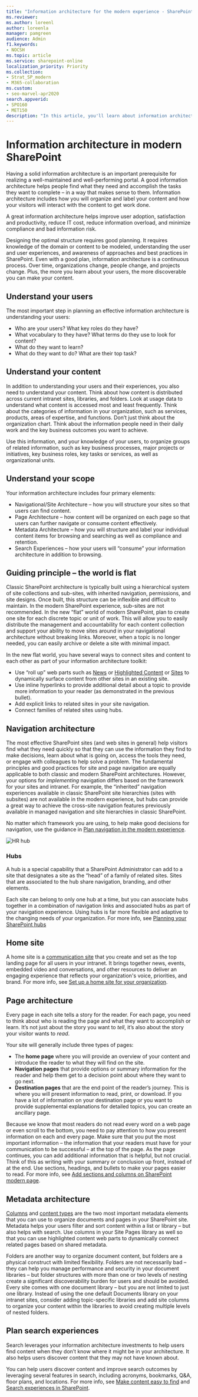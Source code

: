 ```yaml
---
title: "Information architecture for the modern experience - SharePoint"
ms.reviewer: 
ms.author: loreenl
author: loreenla
manager: pamgreen
audience: Admin
f1.keywords:
- NOCSH
ms.topic: article
ms.service: sharepoint-online
localization_priority: Priority
ms.collection:  
- Strat_SP_modern
- M365-collaboration
ms.custom:
- seo-marvel-apr2020
search.appverid:
- SPO160
- MET150
description: "In this article, you'll learn about information architecture in the SharePoint modern experience."
---
```


# Information architecture in modern SharePoint

Having a solid information architecture is an important prerequisite for realizing a well-maintained and well-performing portal. A good information architecture helps people find what they need and accomplish the tasks they want to complete – in a way that makes sense to them. Information architecture includes how you will organize and label your content and how your visitors will interact with the content to get work done.

A great information architecture helps improve user adoption, satisfaction and productivity, reduce IT cost, reduce information overload, and minimize compliance and bad information risk.

Designing the optimal structure requires good planning. It requires knowledge of the domain or content to be modeled, understanding the user and user experiences, and awareness of approaches and best practices in SharePoint. Even with a good plan, information architecture is a continuous process. Over time, organizations change, people change, and projects change. Plus, the more you learn about your users, the more discoverable you can make your content.

## Understand your users

The most important step in planning an effective information architecture is understanding your users:

- Who are your users? What key roles do they have?
- What vocabulary to they have? What terms do they use to look for content?
- What do they want to learn?
- What do they want to do? What are their top task?

## Understand your content

In addition to understanding your users and their experiences, you also need to understand your content. Think about how content is distributed across current intranet sites, libraries, and folders. Look at usage data to understand what content is accessed most and least frequently. Think about the categories of information in your organization, such as services, products, areas of expertise, and functions. Don’t just think about the organization chart. Think about the information people need in their daily work and the key business outcomes you want to achieve.

Use this information, and your knowledge of your users, to organize groups of related information, such as key business processes, major projects or initiatives, key business roles, key tasks or services, as well as organizational units.

## Understand your scope

Your information architecture includes four primary elements:

- Navigational/Site Architecture – how you will structure your sites so that users can find content.
- Page Architecture – how content will be organized on each page so that users can further navigate or consume content effectively.
- Metadata Architecture – how you will structure and label your individual content items for browsing and searching as well as compliance and retention.
- Search Experiences – how your users will “consume” your information architecture in addition to browsing.

## Guiding principle – the world is flat

Classic SharePoint architecture is typically built using a hierarchical system of site collections and sub-sites, with inherited navigation, permissions, and site designs. Once built, this structure can be inflexible and difficult to maintain. In the modern SharePoint experience, sub-sites are not recommended. In the new “flat” world of modern SharePoint, plan to create one site for each discrete topic or unit of work. This will allow you to easily distribute the management and accountability for each content collection and support your ability to move sites around in your navigational architecture without breaking links. Moreover, when a topic is no longer needed, you can easily archive or delete a site with minimal impact.

In the new flat world, you have several ways to connect sites and content to each other as part of your information architecture toolkit:

- Use “roll up” web parts such as [News](https://support.office.com/article/use-the-news-web-part-on-a-sharepoint-page-c2dcee50-f5d7-434b-8cb9-a7feefd9f165) or [Highlighted Content](https://support.office.com/article/use-the-highlighted-content-web-part-e34199b0-ff1a-47fb-8f4d-dbcaed329efd) or [Sites](https://support.office.com/article/use-the-sites-web-part-93cbd17b-0bf8-4355-9f32-cc90e0443e6d) to dynamically surface content from other sites in an existing site.
- Use inline hyperlinks to provide additional detail about a topic to provide more information to your reader (as demonstrated in the previous bullet).
- Add explicit links to related sites in your site navigation.
- Connect families of related sites using hubs.

## Navigation architecture

The most effective SharePoint sites (and web sites in general) help visitors find what they need quickly so that they can use the information they find to make decisions, learn about what is going on, access the tools they need, or engage with colleagues to help solve a problem. The fundamental principles and good practices for site and page navigation are equally applicable to both classic and modern SharePoint architectures. However, your options for *implementing* navigation differs based on the framework for your sites and intranet. For example, the “inherited” navigation experiences available in classic SharePoint site hierarchies (sites with subsites) are not available in the modern experience, but hubs can provide a great way to achieve the cross-site navigation features previously available in managed navigation and site hierarchies in classic SharePoint.

No matter which framework you are using, to help make good decisions for navigation, use the guidance in [Plan navigation in the modern experience](https://docs.microsoft.com/sharepoint/plan-navigation-modern-experience).

![HR hub](media/5f386901-5347-4dce-94db-9ec35b5746d5.png)

### Hubs

A hub is a special capability that a SharePoint Administrator can add to a site that designates a site as the “head” of a family of related sites. Sites that are associated to the hub share navigation, branding, and other elements.

Each site can belong to only one hub at a time, but you can associate hubs together in a combination of navigation links and associated hubs as part of your navigation experience. Using hubs is far more flexible and adaptive to the changing needs of your organization. For more info, see [Planning your SharePoint hubs](https://docs.microsoft.com/sharepoint/planning-hub-sites)

## Home site

A home site is a [communication site](https://support.office.com/article/94a33429-e580-45c3-a090-5512a8070732) that you create and set as the top landing page for all users in your intranet. It brings together news, events, embedded video and conversations, and other resources to deliver an engaging experience that reflects your organization's voice, priorities, and brand. For more info, see [Set up a home site for your organization](https://docs.microsoft.com/sharepoint/home-site).

## Page architecture

Every page in each site tells a story for the reader. For each page, you need to think about who is reading the page and what they want to accomplish or learn. It’s not just about the story you want to *tell*, it’s also about the story your visitor wants to *read*.

Your site will generally include three types of pages:

- The **home page** where you will provide an overview of your content and introduce the reader to what they will find on the site.
- **Navigation pages** that provide options or summary information for the reader and help them get to a decision point about where they want to go next.
- **Destination pages** that are the end point of the reader’s journey. This is where you will present information to read, print, or download. If you have a lot of information on your destination page or you want to provide supplemental explanations for detailed topics, you can create an ancillary page.

Because we know that most readers do not read every word on a web page or even scroll to the bottom, you need to pay attention to how you present information on each and every page. Make sure that you put the most important information – the information that your readers must have for your communication to be successful – at the top of the page. As the page continues, you can add additional information that is helpful, but not crucial. Think of this as writing with your summary or conclusion up front, instead of at the end. Use sections, headings, and bullets to make your pages easier to read. For more info, see [Add sections and columns on SharePoint modern page](https://support.microsoft.com/office/fc491eb4-f733-4825-8fe2-e1ed80bd0899).

## Metadata architecture

[Columns](https://support.office.com/article/List-and-library-column-types-and-options-0d8ddb7b-7dc7-414d-a283-ee9dca891df7) and [content types](https://support.office.com/article/Use-content-types-to-manage-content-consistently-on-a-site-48512BCB-6527-480B-B096-C03B7EC1D978) are the two most important metadata elements that you can use to organize documents and pages in your SharePoint site. Metadata helps your users filter and sort content within a list or library – but also helps with search. Use columns in your Site Pages library as well so that you can use highlighted content web parts to dynamically connect related pages based on shared metadata.

Folders are another way to organize document content, but folders are a physical construct with limited flexibility. Folders are not necessarily bad – they can help you manage performance and security in your document libraries – but folder structures with more than one or two levels of nesting create a significant discoverability burden for users and should be avoided. Every site comes with one document library – but you are not limited to just one library. Instead of using the one default Documents library on your intranet sites, consider adding topic-specific libraries and add site columns to organize your content within the libraries to avoid creating multiple levels of nested folders.

## Plan search experiences

Search leverages your information architecture investments to help users find content when they don’t know where it might be in your architecture. It also helps users discover content that they may not have known about.

You can help users discover content and improve search outcomes by leveraging several features in search, including acronyms, bookmarks, Q&A, floor plans, and locations. For more info, see [Make content easy to find](https://docs.microsoft.com/microsoftsearch/make-content-easy-to-find) and [Search experiences in SharePoint](https://docs.microsoft.com/sharepoint/get-started-with-modern-search-experience).
